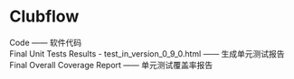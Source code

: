 # Clubflow

Code —— 软件代码  
Final Unit Tests Results - test_in_version_0_9_0.html —— 生成单元测试报告  
Final Overall Coverage Report —— 单元测试覆盖率报告  

